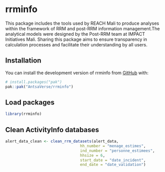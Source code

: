 
<!-- README.md is generated from README.Rmd. Please edit that file -->

# rrminfo

<!-- badges: start -->
<!-- badges: end -->

This package includes the tools used by REACH Mali to produce analyses
within the framework of RRM and post-RRM information management.The
analytical models were designed by the Post-RRM team at IMPACT
Initiatives Mali. Sharing this package aims to ensure transparency in
calculation processes and facilitate their understanding by all users.

## Installation

You can install the development version of rrminfo from
[GitHub](https://github.com/AntsaVerse/rrminfo) with:

``` r
# install.packages("pak")
pak::pak("AntsaVerse/rrminfo")
```

## Load packages

``` r
library(rrminfo)
```

## Clean ActivityInfo databases

``` r
alert_data_clean <- clean_rrm_datasets(alert_data,
                                 hh_number = "menage_estimes",
                                 ind_number = "personne_estimees",
                                 hhsize = 6,
                                 start_date = "date_incident",
                                 end_date = "date_validation")
```
